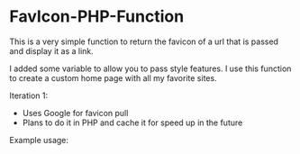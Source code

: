 FavIcon-PHP-Function
====================

This is a very simple function to return the favicon of a url that is passed and display it as a link. 

I added some variable to allow you to pass style features. I use this function to create a custom home page with all my favorite sites.


Iteration 1:
- Uses Google for favicon pull
- Plans to do it in PHP and cache it for speed up in the future

Example usage:
<?php 
include ('favicon.php'); 
echo favicon("http://otakucoder.com",2,"black","32px","black");
?>
